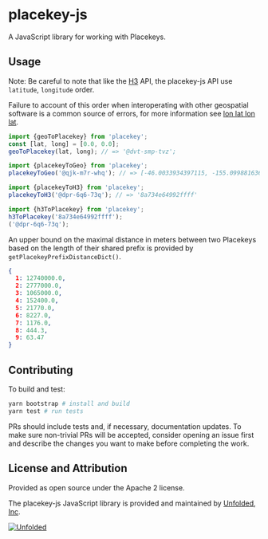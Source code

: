 # placekey-js

A JavaScript library for working with Placekeys.

## Usage

Note: Be careful to note that like the [H3](https://h3geo.org/) API, the placekey-js API use `latitude`, `longitude` order.

Failure to account of this order when interoperating with other geospatial software is a common source of errors, for more information see [lon lat lon lat](https://macwright.com/lonlat/).

```js
import {geoToPlacekey} from 'placekey';
const [lat, long] = [0.0, 0.0];
geoToPlacekey(lat, long); // => '@dvt-smp-tvz';
```

```js
import {placekeyToGeo} from 'placekey';
placekeyToGeo('@qjk-m7r-whq'); // => [-46.0033934397115, -155.09988163615031]
```

```js
import {placekeyToH3} from 'placekey';
placekeyToH3('@dpr-6q6-73q'); // => '8a734e64992ffff'
```

```js
import {h3ToPlacekey} from 'placekey';
h3ToPlacekey('8a734e64992ffff');
('@dpr-6q6-73q');
```

An upper bound on the maximal distance in meters between two Placekeys based on the length of their shared prefix is provided by `getPlacekeyPrefixDistanceDict()`.

```json
{
  1: 12740000.0,
  2: 2777000.0,
  3: 1065000.0,
  4: 152400.0,
  5: 21770.0,
  6: 8227.0,
  7: 1176.0,
  8: 444.3,
  9: 63.47
}
```

## Contributing

To build and test:

```sh
yarn bootstrap # install and build
yarn test # run tests
```

PRs should include tests and, if necessary, documentation updates. To make sure non-trivial PRs will be accepted, consider opening an issue first and describe the changes you want to make before completing the work.

## License and Attribution

Provided as open source under the Apache 2 license.

The placekey-js JavaScript library is provided and maintained by [Unfolded, Inc](https://unfolded.ai).

[![Unfolded](docs/unfolded-logo.png?raw=true)](https://unfolded.ai)
